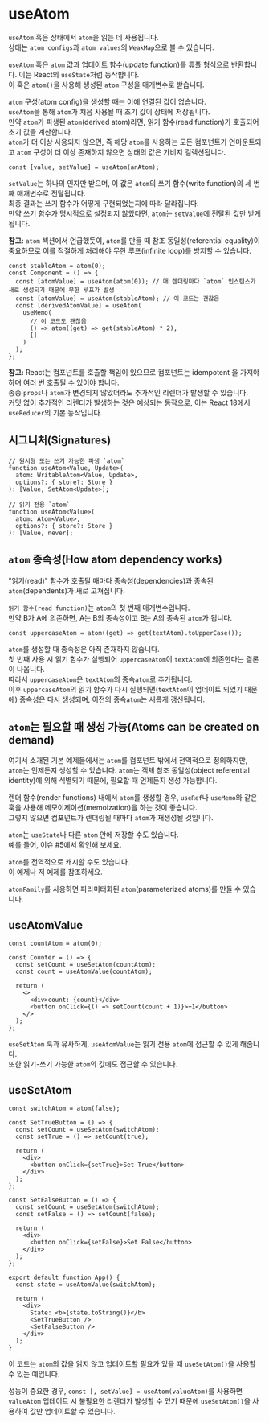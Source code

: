# useAtom

`useAtom` 훅은 상태에서 `atom`을 읽는 데 사용됩니다.\
상태는 `atom configs`과 `atom values`의 `WeakMap`으로 볼 수 있습니다.

`useAtom` 훅은 `atom` 값과 업데이트 함수(update function)를 튜플 형식으로 반환합니다. 이는 React의 `useState`처럼 동작합니다.\
이 훅은 `atom()`을 사용해 생성된 `atom` 구성을 매개변수로 받습니다.

`atom` 구성(atom config)을 생성할 때는 이에 연결된 값이 없습니다.\
`useAtom`을 통해 `atom`가 처음 사용될 때 초기 값이 상태에 저장됩니다.\
만약 `atom`가 파생된 `atom`(derived atom)라면, 읽기 함수(read function)가 호출되어 초기 값을 계산합니다.\
`atom`가 더 이상 사용되지 않으면, 즉 해당 `atom`를 사용하는 모든 컴포넌트가 언마운트되고 `atom` 구성이 더 이상 존재하지 않으면 상태의 값은 가비지 컬렉션됩니다.

```tsx
const [value, setValue] = useAtom(anAtom);
```

`setValue`는 하나의 인자만 받으며, 이 값은 `atom`의 쓰기 함수(write function)의 세 번째 매개변수로 전달됩니다.\
최종 결과는 쓰기 함수가 어떻게 구현되었는지에 따라 달라집니다.\
만약 쓰기 함수가 명시적으로 설정되지 않았다면, `atom`는 `setValue`에 전달된 값만 받게 됩니다.

**참고:** `atom` 섹션에서 언급했듯이, `atom`를 만들 때 참조 동일성(referential equality)이 중요하므로 이를 적절하게 처리해야 무한 루프(infinite loop)를 방지할 수 있습니다.

```tsx
const stableAtom = atom(0);
const Component = () => {
  const [atomValue] = useAtom(atom(0)); // 매 렌더링마다 `atom` 인스턴스가 새로 생성되기 때문에 무한 루프가 발생
  const [atomValue] = useAtom(stableAtom); // 이 코드는 괜찮음
  const [derivedAtomValue] = useAtom(
    useMemo(
      // 이 코드도 괜찮음
      () => atom((get) => get(stableAtom) * 2),
      []
    )
  );
};
```

**참고:** React는 컴포넌트를 호출할 책임이 있으므로 컴포넌트는 idempotent 을 가져야 하며 여러 번 호출될 수 있어야 합니다.\
종종 `props`나 `atom`가 변경되지 않았더라도 추가적인 리렌더가 발생할 수 있습니다.\
커밋 없이 추가적인 리렌더가 발생하는 것은 예상되는 동작으로, 이는 React 18에서 `useReducer`의 기본 동작입니다.

## 시그니처(Signatures)

```tsx
// 원시형 또는 쓰기 가능한 파생 `atom`
function useAtom<Value, Update>(
  atom: WritableAtom<Value, Update>,
  options?: { store?: Store }
): [Value, SetAtom<Update>];

// 읽기 전용 `atom`
function useAtom<Value>(
  atom: Atom<Value>,
  options?: { store?: Store }
): [Value, never];
```

## `atom` 종속성(How atom dependency works)

"읽기(read)" 함수가 호출될 때마다 종속성(dependencies)과 종속된 `atom`(dependents)가 새로 고쳐집니다.

`읽기 함수(read function)`는 `atom`의 첫 번째 매개변수입니다.\
만약 B가 A에 의존하면, A는 B의 종속성이고 B는 A의 종속된 `atom`가 됩니다.

```tsx
const uppercaseAtom = atom((get) => get(textAtom).toUpperCase());
```

`atom`를 생성할 때 종속성은 아직 존재하지 않습니다.\
첫 번째 사용 시 읽기 함수가 실행되어 `uppercaseAtom`이 `textAtom`에 의존한다는 결론이 나옵니다.\
따라서 `uppercaseAtom`은 `textAtom`의 종속`atom`로 추가됩니다.\
이후 `uppercaseAtom`의 읽기 함수가 다시 실행되면(`textAtom`이 업데이트 되었기 때문에) 종속성은 다시 생성되며, 이전의 종속`atom`는 새롭게 갱신됩니다.

## `atom`는 필요할 때 생성 가능(Atoms can be created on demand)

여기서 소개된 기본 예제들에서는 `atom`를 컴포넌트 밖에서 전역적으로 정의하지만, `atom`는 언제든지 생성할 수 있습니다. `atom`는 객체 참조 동일성(object referential identity)에 의해 식별되기 때문에, 필요할 때 언제든지 생성 가능합니다.

렌더 함수(render functions) 내에서 `atom`를 생성할 경우, `useRef`나 `useMemo`와 같은 훅을 사용해 메모이제이션(memoization)을 하는 것이 좋습니다.\
그렇지 않으면 컴포넌트가 렌더링될 때마다 `atom`가 재생성될 것입니다.

`atom`는 `useState`나 다른 `atom` 안에 저장할 수도 있습니다.\
예를 들어, 이슈 #5에서 확인해 보세요.

`atom`를 전역적으로 캐시할 수도 있습니다.\
이 예제나 저 예제를 참조하세요.

`atomFamily`를 사용하면 파라미터화된 `atom`(parameterized atoms)를 만들 수 있습니다.

## useAtomValue

```tsx
const countAtom = atom(0);

const Counter = () => {
  const setCount = useSetAtom(countAtom);
  const count = useAtomValue(countAtom);

  return (
    <>
      <div>count: {count}</div>
      <button onClick={() => setCount(count + 1)}>+1</button>
    </>
  );
};
```

`useSetAtom` 훅과 유사하게, `useAtomValue`는 읽기 전용 `atom`에 접근할 수 있게 해줍니다.\
또한 읽기-쓰기 가능한 `atom`의 값에도 접근할 수 있습니다.

## useSetAtom

```tsx
const switchAtom = atom(false);

const SetTrueButton = () => {
  const setCount = useSetAtom(switchAtom);
  const setTrue = () => setCount(true);

  return (
    <div>
      <button onClick={setTrue}>Set True</button>
    </div>
  );
};

const SetFalseButton = () => {
  const setCount = useSetAtom(switchAtom);
  const setFalse = () => setCount(false);

  return (
    <div>
      <button onClick={setFalse}>Set False</button>
    </div>
  );
};

export default function App() {
  const state = useAtomValue(switchAtom);

  return (
    <div>
      State: <b>{state.toString()}</b>
      <SetTrueButton />
      <SetFalseButton />
    </div>
  );
}
```

이 코드는 `atom`의 값을 읽지 않고 업데이트할 필요가 있을 때 `useSetAtom()`을 사용할 수 있는 예입니다.

성능이 중요한 경우, `const [, setValue] = useAtom(valueAtom)`를 사용하면 `valueAtom` 업데이트 시 불필요한 리렌더가 발생할 수 있기 때문에 `useSetAtom()`을 사용하여 값만 업데이트할 수 있습니다.
